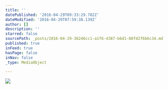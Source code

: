 ```yaml
---
title: ''
datePublished: '2016-04-29T09:33:29.782Z'
dateModified: '2016-04-29T07:59:38.139Z'
author: []
description: ''
starred: false
sourcePath: _posts/2016-04-29-36246cc1-a1f6-4387-b6d1-88fd2f6b6c34.md
published: true
inFeed: true
hasPage: false
inNav: false
_type: MediaObject

---
```

![](https://the-grid-user-content.s3-us-west-2.amazonaws.com/7fddf2a8-8b55-4108-9793-301f3e33ee4f.jpg)